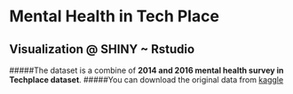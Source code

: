 # Mental Health in Tech Place
## Visualization @ SHINY ~ Rstudio

#####The dataset is a combine of **2014 and 2016 mental health survey in Techplace dataset**.
#####You can download the original data from [kaggle](https://www.kaggle.com/osmi/mental-health-in-tech-survey "Kaggle Dataset") 